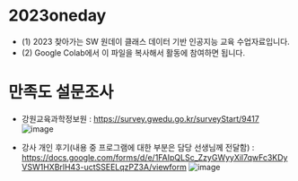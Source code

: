 # 2023oneday
- (1) 2023 찾아가는 SW 원데이 클래스 데이터 기반 인공지능 교육 수업자료입니다. 
- (2) Google Colab에서 이 파일을 복사해서 활동에 참여하면 됩니다.


# 만족도 설문조사


- 강원교육과학정보원 : https://survey.gwedu.go.kr/surveyStart/9417
![image](https://github.com/CarlosQuperman/2023oneday/assets/48307656/1851bd2f-79f7-42d3-a931-a4138297e079)

- 강사 개인 후기(내용 중 프로그램에 대한 부분은 담당 선생님께 전달함) : https://docs.google.com/forms/d/e/1FAIpQLSc_ZzyGWyyXil7qwFc3KDyVSW1HXBrlH43-uctSSEELqzPZ3A/viewform
![image](https://github.com/CarlosQuperman/2023oneday/assets/48307656/be582918-a22a-4630-a12b-6b37da6baec0)

